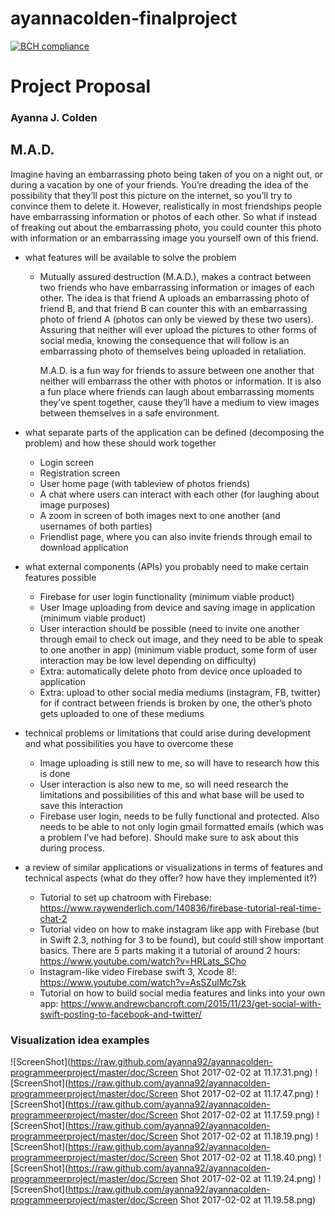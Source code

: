 # ayannacolden-finalproject

[![BCH compliance](https://bettercodehub.com/edge/badge/ayanna92/ayannacolden-programmeerproject)](https://bettercodehub.com)

# Project Proposal
### Ayanna J. Colden

## M.A.D. 
Imagine having an embarrassing photo being taken of you on a night out, or during a vacation by one of your friends. You’re dreading the idea of the possibility that they’ll post this picture on the internet, so you’ll try to convince them to delete it. However, realistically in most friendships people have embarrassing information or photos of each other. So what if instead of freaking out about the embarrassing photo, you could counter this photo with information or an embarrassing image you yourself own of this friend.

* what features will be available to solve the problem
  * Mutually assured destruction (M.A.D.), makes a contract between two friends who have embarrassing information or images of each other. The idea is that friend A uploads an embarrassing photo of friend B, and that friend B can counter this with an embarrassing photo of friend A (photos can only be viewed by these two users). Assuring that neither will ever upload the pictures to other forms of social media, knowing the consequence that will follow is an embarrassing photo of themselves being uploaded in retaliation. 

      M.A.D. is a fun way for friends to assure between one another that neither will embarrass the other with photos or information. It is also a fun place where friends can laugh about embarrassing moments they’ve spent together, cause they’ll have a medium to view images between themselves in a safe environment.  

* what separate parts of the application can be defined (decomposing the problem) and how these should work together
  * Login screen
  * Registration screen
  * User home page (with tableview of photos friends)
  * A chat where users can interact with each other (for laughing about image purposes)
  * A zoom in screen of both images next to one another (and usernames of both parties)
  * Friendlist page, where you can also invite friends through email to download application

* what external components (APIs) you probably need to make certain features possible
  * Firebase for user login functionality (minimum viable product)
  * User Image uploading from device and saving image in application (minimum viable product)
  * User interaction should be possible (need to invite one another through email to check out image, and they need to be able to speak to one another in app) (minimum viable product, some form of user interaction may be low level depending on difficulty)
  * Extra: automatically delete photo from device once uploaded to application
  * Extra: upload to other social media mediums (instagram, FB, twitter) for if contract between friends is broken by one, the other’s photo gets uploaded to one of these mediums

* technical problems or limitations that could arise during development and what possibilities you have to overcome these
  * Image uploading is still new to me, so will have to research how this is done
  * User interaction is also new to me, so will need research the limitations and possibilities of this and what base will be used to save this interaction
  * Firebase user login, needs to be fully functional and protected. Also needs to be able to not only login gmail formatted emails (which was a problem I’ve had before). Should make sure to ask about this during process.

* a review of similar applications or visualizations in terms of features and technical aspects (what do they offer? how have they implemented it?)
  * Tutorial to set up chatroom with Firebase: https://www.raywenderlich.com/140836/firebase-tutorial-real-time-chat-2
  * Tutorial video on how to make instagram like app with Firebase (but in Swift 2.3, nothing for 3 to be found), but could still show important basics. There are 5 parts making it a tutorial of around 2 hours: https://www.youtube.com/watch?v=HRLats_SCho
  * Instagram-like video Firebase swift 3, Xcode 8!: https://www.youtube.com/watch?v=AsSZulMc7sk
  * Tutorial on how to build social media features and links into your own app: https://www.andrewcbancroft.com/2015/11/23/get-social-with-swift-posting-to-facebook-and-twitter/


### Visualization idea examples
![ScreenShot](https://raw.github.com/ayanna92/ayannacolden-programmeerproject/master/doc/Screen Shot 2017-02-02 at 11.17.31.png)
![ScreenShot](https://raw.github.com/ayanna92/ayannacolden-programmeerproject/master/doc/Screen Shot 2017-02-02 at 11.17.47.png)
![ScreenShot](https://raw.github.com/ayanna92/ayannacolden-programmeerproject/master/doc/Screen Shot 2017-02-02 at 11.17.59.png)
![ScreenShot](https://raw.github.com/ayanna92/ayannacolden-programmeerproject/master/doc/Screen Shot 2017-02-02 at 11.18.19.png)
![ScreenShot](https://raw.github.com/ayanna92/ayannacolden-programmeerproject/master/doc/Screen Shot 2017-02-02 at 11.18.40.png)
![ScreenShot](https://raw.github.com/ayanna92/ayannacolden-programmeerproject/master/doc/Screen Shot 2017-02-02 at 11.19.24.png)
![ScreenShot](https://raw.github.com/ayanna92/ayannacolden-programmeerproject/master/doc/Screen Shot 2017-02-02 at 11.19.58.png)
